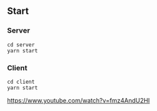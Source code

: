 ## Start

### Server
```
cd server 
yarn start
```

### Client
```
cd client 
yarn start
```

https://www.youtube.com/watch?v=fmz4AndU2HI